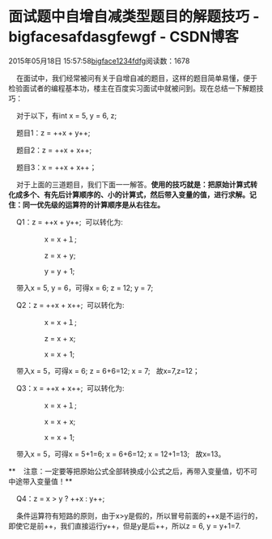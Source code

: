 # 面试题中自增自减类型题目的解题技巧 - bigfacesafdasgfewgf - CSDN博客





2015年05月18日 15:57:58[bigface1234fdfg](https://me.csdn.net/puqutogether)阅读数：1678











    在面试中，我们经常被问有关于自增自减的题目，这样的题目简单易懂，便于检验面试者的编程基本功，楼主在百度实习面试中就被问到。现在总结一下解题技巧：




    对于以下，有int x = 5, y = 6, z;

    题目1：z = ++x + y++;

    题目2：z = ++x + x++;

    题目3：x = ++x + x++；




    对于上面的三道题目，我们下面一一解答。**使用的技巧就是：把原始计算式转化成多个、有先后计算顺序的、小的计算式，然后带入变量的值，进行求解。记住：同一优先级的运算符的计算顺序是从右往左。**

    Q1：z = ++x + y++;  可以转化为:

                  x = x +１;

                  z = x + y;

                  y = y + 1;

    带入x = 5, y = 6，可得x = 6; z = 12; y = 7; 






    Q2：z = ++x + x++;  可以转化为:

                  x = x +１;

                  z = x + x;

                  x = x + 1;

    带入x = 5，可得x = 6; z = 6+6=12; x = 7;   故x=7,z=12；






    Q3：x = ++x + x++;  可以转化为:

                  x = x +１;

                  x = x + x;

                  x = x + 1;

    带入x = 5，可得x = 5+1=6; x = 6+6=12; x = 12+1=13;   故x=13。



**    注意：一定要等把原始公式全部转换成小公式之后，再带入变量值，切不可中途带入变量值！**



    Q4：z = x > y ? ++x : y++; 

    条件运算符有短路的原则，由于x>y是假的，所以冒号前面的++x是不运行的，即使它是前++，我们直接运行y++，但是y是后++，所以z = 6, y = y+1=7.












